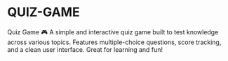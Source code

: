 # QUIZ-GAME
Quiz Game 🎮 A simple and interactive quiz game built to test knowledge across various topics. Features multiple-choice questions, score tracking, and a clean user interface. Great for learning and fun!
